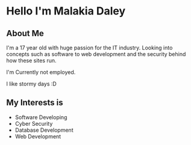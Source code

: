 <h1>Hello I'm Malakia Daley </h1>

<h2> About Me </h2>
<p>I'm a 17 year old with huge passion for the IT industry. Looking into concepts such as software to web development and the security behind how these sites run.</p>
<p>I'm Currently not employed.</p>
<p>I like stormy days :D</p>

<h2> My Interests is </h2>

<ul>
  <li>Software Developing</li>
  <li>Cyber Security</li>
  <li>Database Development</li>
  <li>Web Development</li>
</ul>
